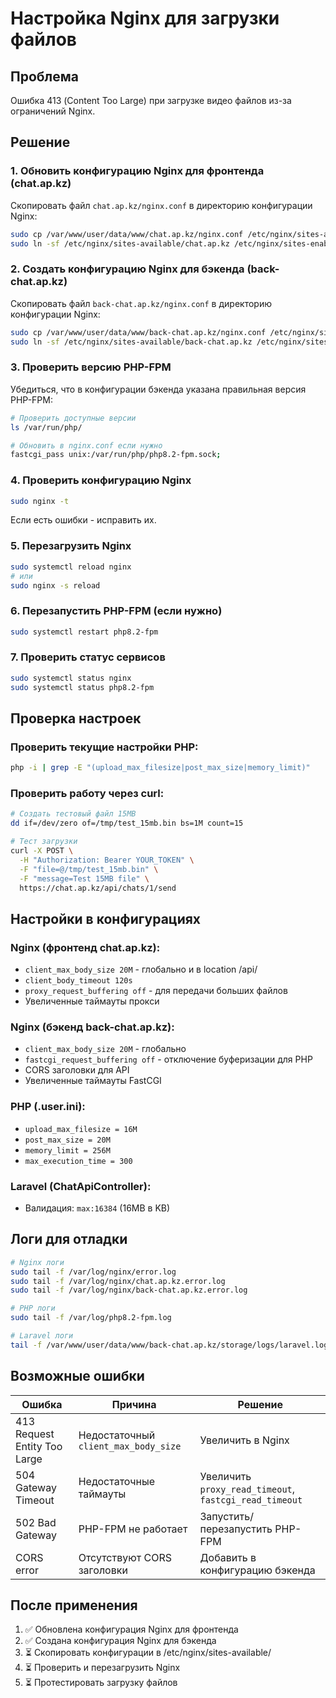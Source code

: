 # Настройка Nginx для загрузки файлов

## Проблема
Ошибка 413 (Content Too Large) при загрузке видео файлов из-за ограничений Nginx.

## Решение

### 1. Обновить конфигурацию Nginx для фронтенда (chat.ap.kz)

Скопировать файл `chat.ap.kz/nginx.conf` в директорию конфигурации Nginx:

```bash
sudo cp /var/www/user/data/www/chat.ap.kz/nginx.conf /etc/nginx/sites-available/chat.ap.kz
sudo ln -sf /etc/nginx/sites-available/chat.ap.kz /etc/nginx/sites-enabled/chat.ap.kz
```

### 2. Создать конфигурацию Nginx для бэкенда (back-chat.ap.kz)

Скопировать файл `back-chat.ap.kz/nginx.conf` в директорию конфигурации Nginx:

```bash
sudo cp /var/www/user/data/www/back-chat.ap.kz/nginx.conf /etc/nginx/sites-available/back-chat.ap.kz
sudo ln -sf /etc/nginx/sites-available/back-chat.ap.kz /etc/nginx/sites-enabled/back-chat.ap.kz
```

### 3. Проверить версию PHP-FPM

Убедиться, что в конфигурации бэкенда указана правильная версия PHP-FPM:

```bash
# Проверить доступные версии
ls /var/run/php/

# Обновить в nginx.conf если нужно
fastcgi_pass unix:/var/run/php/php8.2-fpm.sock;
```

### 4. Проверить конфигурацию Nginx

```bash
sudo nginx -t
```

Если есть ошибки - исправить их.

### 5. Перезагрузить Nginx

```bash
sudo systemctl reload nginx
# или
sudo nginx -s reload
```

### 6. Перезапустить PHP-FPM (если нужно)

```bash
sudo systemctl restart php8.2-fpm
```

### 7. Проверить статус сервисов

```bash
sudo systemctl status nginx
sudo systemctl status php8.2-fpm
```

## Проверка настроек

### Проверить текущие настройки PHP:
```bash
php -i | grep -E "(upload_max_filesize|post_max_size|memory_limit)"
```

### Проверить работу через curl:
```bash
# Создать тестовый файл 15MB
dd if=/dev/zero of=/tmp/test_15mb.bin bs=1M count=15

# Тест загрузки
curl -X POST \
  -H "Authorization: Bearer YOUR_TOKEN" \
  -F "file=@/tmp/test_15mb.bin" \
  -F "message=Test 15MB file" \
  https://chat.ap.kz/api/chats/1/send
```

## Настройки в конфигурациях

### Nginx (фронтенд chat.ap.kz):
- `client_max_body_size 20M` - глобально и в location /api/
- `client_body_timeout 120s`
- `proxy_request_buffering off` - для передачи больших файлов
- Увеличенные таймауты прокси

### Nginx (бэкенд back-chat.ap.kz):
- `client_max_body_size 20M` - глобально
- `fastcgi_request_buffering off` - отключение буферизации для PHP
- CORS заголовки для API
- Увеличенные таймауты FastCGI

### PHP (.user.ini):
- `upload_max_filesize = 16M`
- `post_max_size = 20M`
- `memory_limit = 256M`
- `max_execution_time = 300`

### Laravel (ChatApiController):
- Валидация: `max:16384` (16MB в KB)

## Логи для отладки

```bash
# Nginx логи
sudo tail -f /var/log/nginx/error.log
sudo tail -f /var/log/nginx/chat.ap.kz.error.log
sudo tail -f /var/log/nginx/back-chat.ap.kz.error.log

# PHP логи
sudo tail -f /var/log/php8.2-fpm.log

# Laravel логи
tail -f /var/www/user/data/www/back-chat.ap.kz/storage/logs/laravel.log
```

## Возможные ошибки

| Ошибка | Причина | Решение |
|--------|---------|---------|
| 413 Request Entity Too Large | Недостаточный `client_max_body_size` | Увеличить в Nginx |
| 504 Gateway Timeout | Недостаточные таймауты | Увеличить `proxy_read_timeout`, `fastcgi_read_timeout` |
| 502 Bad Gateway | PHP-FPM не работает | Запустить/перезапустить PHP-FPM |
| CORS error | Отсутствуют CORS заголовки | Добавить в конфигурацию бэкенда |

## После применения

1. ✅ Обновлена конфигурация Nginx для фронтенда
2. ✅ Создана конфигурация Nginx для бэкенда
3. ⏳ Скопировать конфигурации в /etc/nginx/sites-available/
4. ⏳ Проверить и перезагрузить Nginx
5. ⏳ Протестировать загрузку файлов

